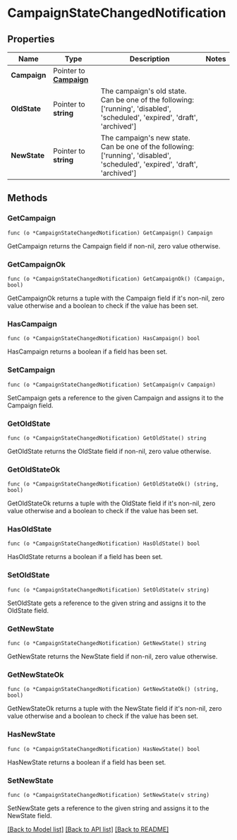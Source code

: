 # CampaignStateChangedNotification

## Properties

Name | Type | Description | Notes
------------ | ------------- | ------------- | -------------
**Campaign** | Pointer to [**Campaign**](Campaign.md) |  | 
**OldState** | Pointer to **string** | The campaign&#39;s old state. Can be one of the following: [&#39;running&#39;, &#39;disabled&#39;, &#39;scheduled&#39;, &#39;expired&#39;, &#39;draft&#39;, &#39;archived&#39;]  | 
**NewState** | Pointer to **string** | The campaign&#39;s new state. Can be one of the following: [&#39;running&#39;, &#39;disabled&#39;, &#39;scheduled&#39;, &#39;expired&#39;, &#39;draft&#39;, &#39;archived&#39;]  | 

## Methods

### GetCampaign

`func (o *CampaignStateChangedNotification) GetCampaign() Campaign`

GetCampaign returns the Campaign field if non-nil, zero value otherwise.

### GetCampaignOk

`func (o *CampaignStateChangedNotification) GetCampaignOk() (Campaign, bool)`

GetCampaignOk returns a tuple with the Campaign field if it's non-nil, zero value otherwise
and a boolean to check if the value has been set.

### HasCampaign

`func (o *CampaignStateChangedNotification) HasCampaign() bool`

HasCampaign returns a boolean if a field has been set.

### SetCampaign

`func (o *CampaignStateChangedNotification) SetCampaign(v Campaign)`

SetCampaign gets a reference to the given Campaign and assigns it to the Campaign field.

### GetOldState

`func (o *CampaignStateChangedNotification) GetOldState() string`

GetOldState returns the OldState field if non-nil, zero value otherwise.

### GetOldStateOk

`func (o *CampaignStateChangedNotification) GetOldStateOk() (string, bool)`

GetOldStateOk returns a tuple with the OldState field if it's non-nil, zero value otherwise
and a boolean to check if the value has been set.

### HasOldState

`func (o *CampaignStateChangedNotification) HasOldState() bool`

HasOldState returns a boolean if a field has been set.

### SetOldState

`func (o *CampaignStateChangedNotification) SetOldState(v string)`

SetOldState gets a reference to the given string and assigns it to the OldState field.

### GetNewState

`func (o *CampaignStateChangedNotification) GetNewState() string`

GetNewState returns the NewState field if non-nil, zero value otherwise.

### GetNewStateOk

`func (o *CampaignStateChangedNotification) GetNewStateOk() (string, bool)`

GetNewStateOk returns a tuple with the NewState field if it's non-nil, zero value otherwise
and a boolean to check if the value has been set.

### HasNewState

`func (o *CampaignStateChangedNotification) HasNewState() bool`

HasNewState returns a boolean if a field has been set.

### SetNewState

`func (o *CampaignStateChangedNotification) SetNewState(v string)`

SetNewState gets a reference to the given string and assigns it to the NewState field.


[[Back to Model list]](../README.md#documentation-for-models) [[Back to API list]](../README.md#documentation-for-api-endpoints) [[Back to README]](../README.md)


